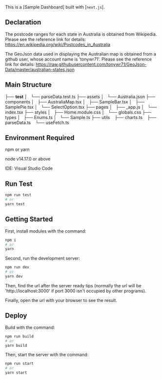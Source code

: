 This is a [Sample Dashboard] built with [`next.js`].

## Declaration

The postcode ranges for each state in Australia is obtained from Wikipedia.
Please see the reference link for details:
https://en.wikipedia.org/wiki/Postcodes_in_Australia

The GeoJson data used in displaying the Australian map is obtained from a github user, whose account name is 'tonywr71'.
Please see the reference link for details:
https://raw.githubusercontent.com/tonywr71/GeoJson-Data/master/australian-states.json

## Main Structure

├── __test__
│   └── parseData.test.ts
├── assets
│   └── Australia.json
├── components
│   ├── AustraliaMap.tsx
│   ├── SampleBar.tsx
│   ├── SamplePie.tsx
│   └── SelectOption.tsx
├── pages
│   ├── _app.js
│   └── index.tsx
├── styles
│   ├── Home.module.css
│   └── globals.css
├── types
│   ├── Enums.ts
│   └── Sample.ts
├── utils
    ├── charts.ts
    ├── parseData.ts
    └── useFetch.ts

## Environment Required

npm or yarn

node v14.17.0 or above

IDE: Visual Studio Code

## Run Test

```bash
npm run test
# or
yarn test
```

## Getting Started

First, install modules with the command:

```bash
npm i
# or
yarn
```

Second, run the development server:

```bash
npm run dev
# or
yarn dev
```

Then, find the url after the server ready tips (normally the url will be 'http://localhost:3000' if port 3000 isn't occupied by other programs).

Finally, open the url with your browser to see the result.

## Deploy

Build with the command:

```bash
npm run build
# or
yarn build
```

Then, start the server with the command:

```bash
npm run start
# or
yarn start
```
